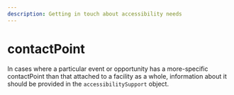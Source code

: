 ```yaml
---
description: Getting in touch about accessibility needs
---
```


# contactPoint

In cases where a particular event or opportunity has a more-specific contactPoint than that attached to a facility as a whole, information about it should be provided in the `accessibilitySupport` object. 

